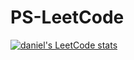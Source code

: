 # PS-LeetCode
[![daniel's LeetCode stats](https://leetcode-stats-six.vercel.app/?username=donghyun-daniel&theme=dark)](https://github.com/donghyun-daniel/PS-LeetCode)
